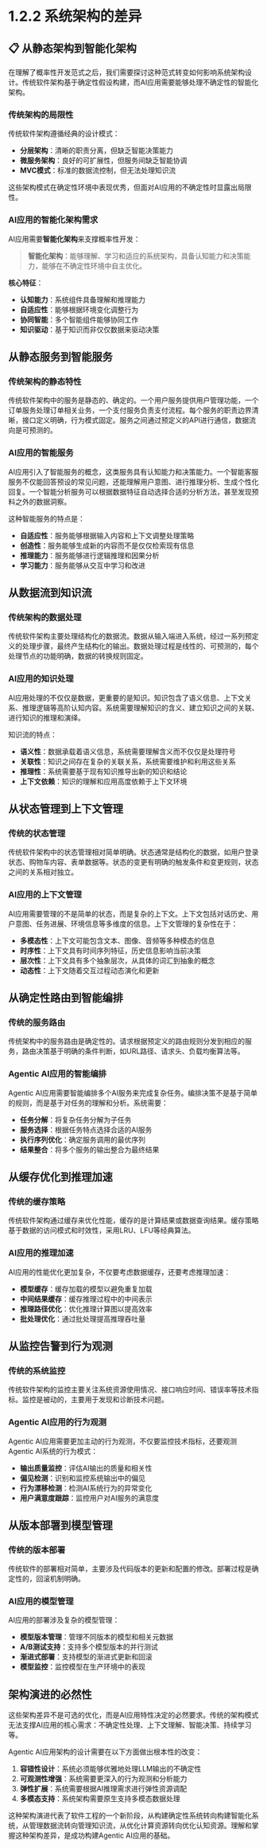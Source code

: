 # 1.2.2 系统架构的差异

## 📋 从静态架构到智能化架构

在理解了概率性开发范式之后，我们需要探讨这种范式转变如何影响系统架构设计。传统软件架构基于确定性假设构建，而AI应用需要能够处理不确定性的智能化架构。

### 传统架构的局限性

传统软件架构遵循经典的设计模式：
- **分层架构**：清晰的职责分离，但缺乏智能决策能力
- **微服务架构**：良好的可扩展性，但服务间缺乏智能协调
- **MVC模式**：标准的数据流控制，但无法处理知识流

这些架构模式在确定性环境中表现优秀，但面对AI应用的不确定性时显露出局限性。

### AI应用的智能化架构需求

AI应用需要**智能化架构**来支撑概率性开发：

> **智能化架构**：能够理解、学习和适应的系统架构，具备认知能力和决策能力，能够在不确定性环境中自主优化。

**核心特征**：
- **认知能力**：系统组件具备理解和推理能力
- **自适应性**：能够根据环境变化调整行为
- **协同智能**：多个智能组件能够协同工作
- **知识驱动**：基于知识而非仅仅数据来驱动决策

## 从静态服务到智能服务

### 传统架构的静态特性

传统软件架构中的服务是静态的、确定的。一个用户服务提供用户管理功能，一个订单服务处理订单相关业务，一个支付服务负责支付流程。每个服务的职责边界清晰，接口定义明确，行为模式固定。服务之间通过预定义的API进行通信，数据流向是可预测的。

### AI应用的智能服务

AI应用引入了智能服务的概念，这类服务具有认知能力和决策能力。一个智能客服服务不仅能回答预设的常见问题，还能理解用户意图、进行推理分析、生成个性化回复。一个智能分析服务可以根据数据特征自动选择合适的分析方法，甚至发现预料之外的数据洞察。

这种智能服务的特点是：
- **自适应性**：服务能够根据输入内容和上下文调整处理策略
- **创造性**：服务能够生成新的内容而不是仅仅检索现有信息
- **推理能力**：服务能够进行逻辑推理和因果分析
- **学习能力**：服务能够从交互中学习和改进

## 从数据流到知识流

### 传统架构的数据处理

传统软件架构主要处理结构化的数据流。数据从输入端进入系统，经过一系列预定义的处理步骤，最终产生结构化的输出。数据处理过程是线性的、可预测的，每个处理节点的功能明确，数据的转换规则固定。

### AI应用的知识处理

AI应用处理的不仅仅是数据，更重要的是知识。知识包含了语义信息、上下文关系、推理逻辑等高阶认知内容。系统需要理解知识的含义、建立知识之间的关联、进行知识的推理和演绎。

知识流的特点：
- **语义性**：数据承载着语义信息，系统需要理解含义而不仅仅是处理符号
- **关联性**：知识之间存在复杂的关联关系，系统需要维护和利用这些关系
- **推理性**：系统需要基于现有知识推导出新的知识和结论
- **上下文依赖**：知识的理解和应用高度依赖于上下文环境

## 从状态管理到上下文管理

### 传统的状态管理

传统软件架构中的状态管理相对简单明确。状态通常是结构化的数据，如用户登录状态、购物车内容、表单数据等。状态的变更有明确的触发条件和变更规则，状态之间的关系相对独立。

### AI应用的上下文管理

AI应用需要管理的不是简单的状态，而是复杂的上下文。上下文包括对话历史、用户意图、任务进展、环境信息等多维度的信息。上下文管理的复杂性在于：

- **多模态性**：上下文可能包含文本、图像、音频等多种模态的信息
- **时序性**：上下文具有时间序列特征，历史信息影响当前决策
- **层次性**：上下文具有多个抽象层次，从具体的词汇到抽象的概念
- **动态性**：上下文随着交互过程动态演化和更新

## 从确定性路由到智能编排

### 传统的服务路由

传统架构中的服务路由是确定性的。请求根据预定义的路由规则分发到相应的服务，路由决策基于明确的条件判断，如URL路径、请求头、负载均衡算法等。

### Agentic AI应用的智能编排

Agentic AI应用需要智能编排多个AI服务来完成复杂任务。编排决策不是基于简单的规则，而是基于对任务的理解和分析。系统需要：

- **任务分解**：将复杂任务分解为子任务
- **服务选择**：根据任务特点选择合适的AI服务
- **执行序列优化**：确定服务调用的最优序列
- **结果整合**：将多个服务的输出整合为最终结果

## 从缓存优化到推理加速

### 传统的缓存策略

传统软件架构通过缓存来优化性能，缓存的是计算结果或数据查询结果。缓存策略基于数据的访问模式和时效性，采用LRU、LFU等经典算法。

### AI应用的推理加速

AI应用的性能优化更加复杂，不仅要考虑数据缓存，还要考虑推理加速：

- **模型缓存**：缓存加载的模型以避免重复加载
- **中间结果缓存**：缓存推理过程中的中间表示
- **推理路径优化**：优化推理计算图以提高效率
- **批处理优化**：通过批处理提高推理吞吐量

## 从监控告警到行为观测

### 传统的系统监控

传统软件架构的监控主要关注系统资源使用情况、接口响应时间、错误率等技术指标。监控是被动的，主要用于发现和诊断技术问题。

### Agentic AI应用的行为观测

Agentic AI应用需要更加主动的行为观测，不仅要监控技术指标，还要观测Agentic AI系统的行为模式：

- **输出质量监控**：评估AI输出的质量和相关性
- **偏见检测**：识别和监控系统输出中的偏见
- **行为漂移检测**：检测AI系统行为的异常变化
- **用户满意度跟踪**：监控用户对AI服务的满意度

## 从版本部署到模型管理

### 传统的版本部署

传统软件的部署相对简单，主要涉及代码版本的更新和配置的修改。部署过程是确定性的，回滚机制明确。

### AI应用的模型管理

AI应用的部署涉及复杂的模型管理：

- **模型版本管理**：管理不同版本的模型和相关元数据
- **A/B测试支持**：支持多个模型版本的并行测试
- **渐进式部署**：支持模型的渐进式更新和回滚
- **模型监控**：监控模型在生产环境中的表现

## 架构演进的必然性

这些架构差异不是可选的优化，而是AI应用特性决定的必然要求。传统的架构模式无法支撑AI应用的核心需求：不确定性处理、上下文理解、智能决策、持续学习等。

Agentic AI应用架构的设计需要在以下方面做出根本性的改变：

1. **容错性设计**：系统必须能够优雅地处理LLM输出的不确定性
2. **可观测性增强**：系统需要更深入的行为观测和分析能力
3. **弹性扩展**：系统需要根据AI推理需求进行弹性资源调配
4. **多模态支持**：系统架构需要原生支持多模态数据处理

这种架构演进代表了软件工程的一个新阶段，从构建确定性系统转向构建智能化系统，从管理数据流转向管理知识流，从优化计算资源转向优化认知资源。理解和掌握这种架构差异，是成功构建Agentic AI应用的基础。